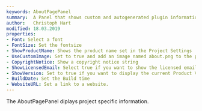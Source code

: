 ```yaml
---
keywords: AboutPagePanel
summary:  A Panel that shows custom and autogenerated plugin information
author:   Christoph Hart
modified: 18.03.2019
properties:
- Font: Select a font
- FontSize: Set the fontsize
- ShowProductName: Shows the product name set in the Project Settings
- UseCustomImage: Set to true and add an image named about.png to the project's Images folder to apply it to the floating tile.
- CopyrightNotice: Show a copyright notice string
- ShowLicensedEmail: Select true if you want to show the licensed email adress. 
- ShowVersion: Set to true if you want to display the current Product Version number, set in the project settings.
- BuildDate: Set the Build time 
- WebsiteURL: Set a link to a website.
---
```


The AboutPagePanel diplays project specific information.  


